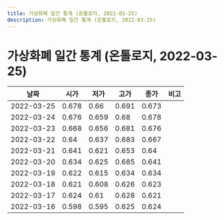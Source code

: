 ```yaml
---
title: 가상화폐 일간 통계 (온톨로지, 2022-03-25)
description: 가상화폐 일간 통계 (온톨로지, 2022-03-25)
---
```


가상화폐 일간 통계 (온톨로지, 2022-03-25)
===

|날짜|시가|저가|고가|종가|비고|
|--|--|--|--|--|--|
|2022-03-25|0.678|0.66|0.691|0.673|    |
|2022-03-24|0.676|0.659|0.68|0.678|    |
|2022-03-23|0.668|0.656|0.681|0.676|    |
|2022-03-22|0.64|0.637|0.683|0.667|    |
|2022-03-21|0.641|0.621|0.653|0.64|    |
|2022-03-20|0.634|0.625|0.685|0.641|    |
|2022-03-19|0.622|0.615|0.634|0.634|    |
|2022-03-18|0.621|0.608|0.626|0.623|    |
|2022-03-17|0.624|0.61|0.628|0.621|    |
|2022-03-16|0.598|0.595|0.625|0.624|    |
